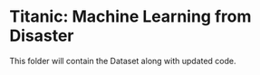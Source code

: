 # Titanic: Machine Learning from Disaster

This folder will contain the Dataset along with updated code.
